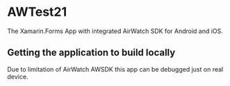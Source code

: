 # AWTest21

The Xamarin.Forms App with integrated AirWatch SDK for Android and iOS.

## Getting the application to build locally

Due to limitation of AirWatch AWSDK this app can be debugged just on real device.
